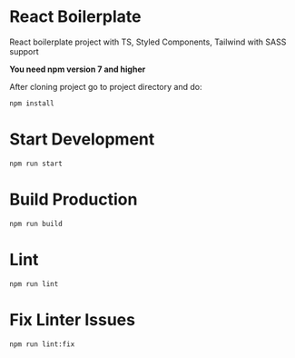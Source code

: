 # React Boilerplate
React boilerplate project with TS, Styled Components, Tailwind with SASS support

**You need npm version 7 and higher**

After cloning project go to project directory and do:

```
npm install
```

# Start Development

```
npm run start
```

# Build Production

```
npm run build
```

# Lint

```
npm run lint
```

# Fix Linter Issues

```
npm run lint:fix
```

